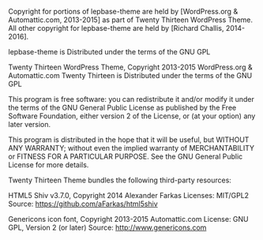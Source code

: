 Copyright for portions of lepbase-theme are held by [WordPress.org & Automattic.com, 2013-2015] as part of Twenty Thirteen WordPress Theme. All other copyright for lepbase-theme are held by [Richard Challis, 2014-2016].

lepbase-theme is Distributed under the terms of the GNU GPL

Twenty Thirteen WordPress Theme, Copyright 2013-2015 WordPress.org & Automattic.com
Twenty Thirteen is Distributed under the terms of the GNU GPL

This program is free software: you can redistribute it and/or modify
it under the terms of the GNU General Public License as published by
the Free Software Foundation, either version 2 of the License, or
(at your option) any later version.

This program is distributed in the hope that it will be useful,
but WITHOUT ANY WARRANTY; without even the implied warranty of
MERCHANTABILITY or FITNESS FOR A PARTICULAR PURPOSE. See the
GNU General Public License for more details.

Twenty Thirteen Theme bundles the following third-party resources:

HTML5 Shiv v3.7.0, Copyright 2014 Alexander Farkas
Licenses: MIT/GPL2
Source: https://github.com/aFarkas/html5shiv

Genericons icon font, Copyright 2013-2015 Automattic.com
License: GNU GPL, Version 2 (or later)
Source: http://www.genericons.com